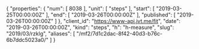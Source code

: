 {
  "properties": {
    "num": [
      8038
    ],
    "unit": [
      "steps"
    ],
    "start": [
      "2019-03-25T00:00:00Z"
    ],
    "end": [
      "2019-03-26T00:00:00Z"
    ],
    "published": [
      "2019-03-26T00:00:00Z"
    ]
  },
  "client_id": "https://www-api.jvt.me/fit",
  "date": "2019-03-26T00:00:00Z",
  "kind": "steps",
  "h": "h-measure",
  "slug": "2019/03/rzklg",
  "aliases": [
    "/mf2/7d1c2dac-8f42-40d3-b76c-6b7ddc5023a0/"
  ]
}
